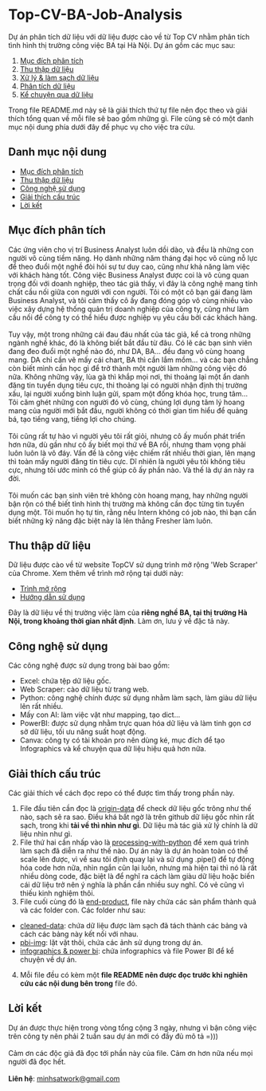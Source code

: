 # Top-CV-BA-Job-Analysis
Dự án phân tích dữ liệu với dữ liệu được cào về từ Top CV nhằm phân tích tình hình thị trường công việc BA tại Hà Nội.
Dự án gồm các mục sau: 
1. [Mục đích phân tích](#Mục-đích-phân-tích) 
2. [Thu thập dữ liệu](#Thu-thập=dữ-liệu)
3. [Xử lý & làm sạch dữ liệu](https://github.com/hinmfm/Top-CV-BA-Job-Analysis/tree/main/processing-with-python)
4. [Phân tích dữ liệu](https://github.com/hinmfm/Top-CV-BA-Job-Analysis/tree/main/end-product)
5. [Kể chuyện qua dữ liệu](https://github.com/hinmfm/Top-CV-BA-Job-Analysis/tree/main/end-product/infographics%20%26%20powerbi)

Trong file README.md này sẽ là giải thích thứ tự file nên đọc theo và giải thích tổng quan về mỗi file sẽ bao gồm những gì. File cũng sẽ có một danh mục nội dung phía dưới đây để phục vụ cho việc tra cứu.
## Danh mục nội dung
- [Mục đích phân tích](#Mục-đích-phân-tích)
- [Thu thập dữ liệu](#Thu-thập=dữ-liệu)
- [Công nghệ sử dụng](#Công-nghệ-sử-dụng)
- [Giải thích cấu trúc](#Giải-thích-cấu-trúc)
- [Lời kết](#Lời-kết)

## Mục đích phân tích
Các ứng viên cho vị trí Business Analyst luôn dồi dào, và đều là những con người vô cùng tiềm năng. Họ dành những năm tháng đại học vô cùng nỗ lực để theo đuổi một nghề đòi hỏi 
sự tư duy cao, cũng như khả năng làm việc với khách hàng tốt. Công việc Business Analyst được coi là vô cùng quan trọng đối với doanh nghiệp, theo tác giả thấy, vì đây là công nghệ
mang tính chất cầu nối giữa con người với con người. Tôi có một cô bạn gái đang làm Business Analyst, và tôi cảm thấy cô ấy đang đóng góp vô cùng nhiều vào việc xây dựng hệ thống 
quản trị doanh nghiệp của công ty, cũng như làm cầu nối để công ty có thể hiểu được nghiệp vụ yêu cầu bởi các khách hàng.
<br>
<br>
Tuy vậy, một trong những cái đau đáu nhất của tác giả, kể cả trong những ngành nghề khác, đó là không biết bắt đầu từ đâu. Có lẽ các bạn sinh viên đang đeo đuổi một nghề nào đó, như DA, BA... đều đang vô cùng 
hoang mang. DA chỉ cần vẽ mấy cái chart, BA thì cần lắm mồm... và các bạn chẳng còn biết mình cần học gì để trở thành một người làm những công việc đó nữa. Không những vậy, lùa gà thì khắp mọi nơi, thi thoảng
lại một ẩn danh đăng tin tuyển dụng tiêu cực, thi thoảng lại có người nhận định thị trường xấu, lại người xuống bình luận gửi, spam một đống khóa học, trung tâm... Tôi căm ghét những con người đó vô cùng, chúng
lợi dụng tâm lý hoang mang của người mới bắt đầu, người không có thời gian tìm hiểu để quảng bá, tạo tiếng vang, tiếng lợi cho chúng.
<br>
<br>
Tôi cũng rất tự hào vì người yêu tôi rất giỏi, nhưng cô ấy muốn phát triển hơn nữa, dù gần như cô ấy biết mọi thứ về BA rồi, nhưng tham vọng phải luôn luôn là vô đáy. Vấn đề là công việc chiếm rất nhiều thời gian, lên mạng thì toàn mấy người đăng tin tiêu cực. Dĩ nhiên là người yêu tôi không tiêu cực, nhưng tôi ước mình có thể giúp cô ấy phần nào. Và thế là dự án này ra đời.
<br>
<br>
Tôi muốn các bạn sinh viên trẻ không còn hoang mang, hay những người bận rộn có thể biết tình hình thị trường mà không cần đọc từng tin tuyển dụng một. Tôi muốn họ tự tin, rằng nếu Intern không có job nào, thì bạn cần biết những kỹ năng đặc biệt này là lên thẳng Fresher làm luôn.

## Thu thập dữ liệu
Dữ liệu được cào về từ website TopCV sử dụng trình mở rộng 'Web Scraper' của Chrome. Xem thêm về trình mở rộng tại dưới này:
- [Trình mở rộng](https://chromewebstore.google.com/detail/web-scraper-free-web-scra/jnhgnonknehpejjnehehllkliplmbmhn)
- [Hướng dẫn sử dụng](https://www.youtube.com/@WebScraper)

Đây là dữ liệu về thị trường việc làm của <b> riêng nghề BA, tại thị trường Hà Nội, trong khoảng thời gian nhất định</b>. Làm ơn, lưu ý về đặc tả này.

## Công nghệ sử dụng
Các công nghệ được sử dụng trong bài bao gồm:
- Excel: chứa tệp dữ liệu gốc.
- Web Scraper: cào dữ liệu từ trang web.
- Python: công nghệ chính được sử dụng nhằm làm sạch, làm giàu dữ liệu lên rất nhiều.
- Mấy con AI: làm việc vặt như mapping, tạo dict...
- PowerBI: được sử dụng nhằm trực quan hóa dữ liệu và làm tinh gọn cơ sở dữ liệu, tối ưu năng suất hoạt động.
- Canva: công ty có tài khoản pro nên dùng ké, mục đích để tạo Infographics và kể chuyện qua dữ liệu hiệu quả hơn nữa.

## Giải thích cấu trúc
Các giải thích về cách đọc repo có thể được tìm thấy trong phần này.
1. File đầu tiên cần đọc là [origin-data](https://github.com/hinmfm/Top-CV-BA-Job-Analysis/tree/main/origin-data) để check dữ liệu gốc trông như thế nào, sạch sẽ ra sao. Điều khá bất ngờ là trên github dữ liệu gốc nhìn rất sạch, trong khi <b>tải về thì nhìn như gì</b>. Dữ liệu mà tác giả xử lý chính là dữ liệu nhìn như gì.
2. File thứ hai cần nhấp vào là [processing-with-python](https://github.com/hinmfm/Top-CV-BA-Job-Analysis/tree/main/processing-with-python) để xem quá trình làm sạch đã diễn ra như thế nào. Dự án này là dự án hoàn toàn có thể scale lên được, vì về sau tôi định quay lại và sử dụng .pipe() để tự động hóa code hơn nữa, nhìn ngắn cũn lại luôn, nhưng mà hiện tại thì nó là rất nhiều dòng code, đặc biệt là để nghĩ ra cách làm giàu dữ liệu hoặc biến cái dữ liệu trở nên ý nghĩa là phần cần nhiều suy nghĩ. Có vẻ cũng vì thiếu kinh nghiệm thôi.
3. File cuối cùng đó là [end-product](https://github.com/hinmfm/Top-CV-BA-Job-Analysis/tree/main/end-product), file này chứa các sản phẩm thành quả và các folder con. Các folder như sau:
- [cleaned-data](https://github.com/hinmfm/Top-CV-BA-Job-Analysis/tree/main/end-product/cleaned-data): chứa dữ liệu được làm sạch đã tách thành các bảng và cách các bảng này kết nối với nhau.
- [pbi-img](https://github.com/hinmfm/Top-CV-BA-Job-Analysis/tree/main/end-product/pbi-img): lặt vặt thôi, chứa các ảnh sử dụng trong dự án.
- [infographics & power bi](https://github.com/hinmfm/Top-CV-BA-Job-Analysis/tree/main/end-product/infographics%20%26%20powerbi): chứa infographics và file Power BI để kể chuyện về dự án.
4. Mỗi file đều có kèm một <b>file README nên được đọc trước khi nghiên cứu các nội dung bên trong</b> file đó.

## Lời kết
Dự án được thực hiện trong vòng tổng cộng 3 ngày, nhưng vì bận công việc trên công ty nên phải 2 tuần sau dự án mới có đầy đủ mô tả =)))
<br>
<br>
Cảm ơn các độc giả đã đọc tới phần này của file. Cảm ơn hơn nữa nếu mọi người đã đọc hết.
<br>
<br>
<b>Liên hệ</b>: minhsatwork@gmail.com
